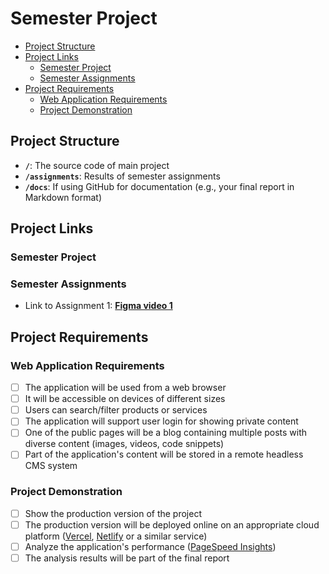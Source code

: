# Semester Project <!-- omit in toc -->

- [Project Structure](#project-structure)
- [Project Links](#project-links)
  - [Semester Project](#semester-project)
  - [Semester Assignments](#semester-assignments)
- [Project Requirements](#project-requirements)
  - [Web Application Requirements](#web-application-requirements)
  - [Project Demonstration](#project-demonstration)

## Project Structure

- **`/`**: The source code of main project
- **`/assignments`**: Results of semester assignments
- **`/docs`**: If using GitHub for documentation (e.g., your final report in Markdown format)

## Project Links

### Semester Project

<!-- - Link to production version: [**Production Version**](URL_TO_PRODUCTION_VERSION) <!-- Replace with actual URL 
- Link to final report: [**Final Report**](URL_TO_FINAL_REPORT) <!-- Replace with actual URL -->


### Semester Assignments
- Link to Assignment 1: [**Figma video 1**](figma_video) <!-- Replace with actual URL -->
<!-- - Link to Assignment 2: [**Assignment 2**](URL_TO_ASSIGNMENT_2) <!-- Replace with actual URL --> 
<!-- - Link to Assignment 3: [**Assignment 3**](URL_TO_ASSIGNMENT_3) <!-- Replace with actual URL -->


## Project Requirements

### Web Application Requirements

- [ ] The application will be used from a web browser
- [ ] It will be accessible on devices of different sizes
- [ ] Users can search/filter products or services
- [ ] The application will support user login for showing private content
- [ ] One of the public pages will be a blog containing multiple posts with diverse content (images, videos, code snippets)
- [ ] Part of the application's content will be stored in a remote headless CMS system

### Project Demonstration

- [ ] Show the production version of the project
- [ ] The production version will be deployed online on an appropriate cloud platform ([Vercel](https://vercel.com), [Netlify](https://www.netlify.com/) or a similar service)
- [ ] Analyze the application's performance ([PageSpeed Insights](https://pagespeed.web.dev/))
- [ ] The analysis results will be part of the final report
